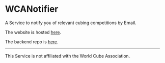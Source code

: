 # WCANotifier

A Service to notify you of relevant cubing competitions by Email.

The website is hosted [here](https://www.wcanotifier.com).

The backend repo is [here](https://github.com/miclol/WCANotifierServer/).

***

This Service is not affiliated with the World Cube Association.

